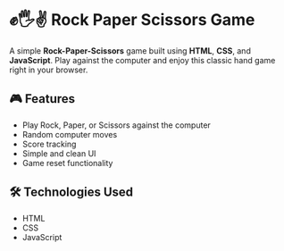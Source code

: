 # ✊🖐✌ Rock Paper Scissors Game

A simple **Rock-Paper-Scissors** game built using **HTML**, **CSS**, and **JavaScript**. Play against the computer and enjoy this classic hand game right in your browser.

## 🎮 Features

- Play Rock, Paper, or Scissors against the computer
- Random computer moves
- Score tracking
- Simple and clean UI
- Game reset functionality

## 🛠 Technologies Used

- HTML
- CSS
- JavaScript
